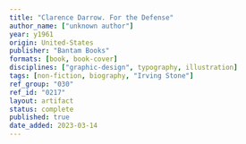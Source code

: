 ```yaml
---
title: "Clarence Darrow. For the Defense"
author_name: ["unknown author"]
year: y1961
origin: United-States
publisher: "Bantam Books"
formats: [book, book-cover]
disciplines: ["graphic-design", typography, illustration]
tags: [non-fiction, biography, "Irving Stone"]
ref_group: "030"
ref_id: "0217"
layout: artifact
status: complete
published: true
date_added: 2023-03-14
---
```

